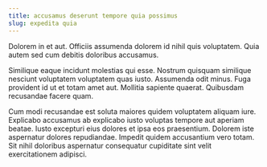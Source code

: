 ```yaml
---
title: accusamus deserunt tempore quia possimus
slug: expedita quia
---
```


Dolorem in et aut. Officiis assumenda dolorem id nihil quis voluptatem. Quia autem sed cum debitis doloribus accusamus.

Similique eaque incidunt molestias qui esse. Nostrum quisquam similique nesciunt voluptatem voluptatem quas iusto. Assumenda odit minus. Fuga provident id ut et totam amet aut. Mollitia sapiente quaerat. Quibusdam recusandae facere quam.

Cum modi recusandae est soluta maiores quidem voluptatem aliquam iure. Explicabo accusamus ab explicabo iusto voluptas tempore aut aperiam beatae. Iusto excepturi eius dolores et ipsa eos praesentium. Dolorem iste aspernatur dolores repudiandae. Impedit quidem accusantium vero totam. Sit nihil doloribus aspernatur consequatur cupiditate sint velit exercitationem adipisci.
